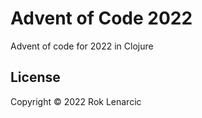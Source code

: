 # Advent of Code 2022

Advent of code for 2022 in Clojure

## License

Copyright © 2022 Rok Lenarcic
